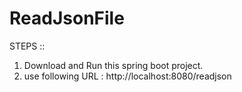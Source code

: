 # ReadJsonFile
STEPS ::
1. Download and Run this spring boot project.
2. use following URL : http://localhost:8080/readjson
